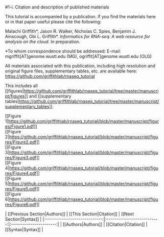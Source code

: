 #1-i. Citation and description of published materials

This tutorial is accompanied by a publication.  If you find the materials here or in that paper useful please cite the following:

Malachi Griffith\*, Jason R. Walker, Nicholas C. Spies, Benjamin J. Ainscough, Obi L. Griffith\*. *Informatics for RNA-seq: A web resource for analysis on the cloud*. In preparation.

\*To whom correspondence should be addressed: 
E-mail: mgriffit[AT]genome.wustl.edu (MG), ogriffit[AT]genome.wustl.edu (OLG)

All materials associated with this publication, including high resolution and original figure files, supplementary tables, etc. are available here: https://github.com/griffithlab/rnaseq_tutorial

This includes all [[figures|https://github.com/griffithlab/rnaseq_tutorial/tree/master/manuscript/figures]] and [[supplementary tables|https://github.com/griffithlab/rnaseq_tutorial/tree/master/manuscript/supplementary_tables]].

[[Figure 1|https://github.com/griffithlab/rnaseq_tutorial/blob/master/manuscript/figures/Figure1.pdf]]<br>
[[Figure 2|https://github.com/griffithlab/rnaseq_tutorial/blob/master/manuscript/figures/Figure2.pdf]]<br>
[[Figure 3|https://github.com/griffithlab/rnaseq_tutorial/blob/master/manuscript/figures/Figure3.pdf]]<br>
[[Figure 4|https://github.com/griffithlab/rnaseq_tutorial/blob/master/manuscript/figures/Figure4.pdf]]<br>
[[Figure 5|https://github.com/griffithlab/rnaseq_tutorial/blob/master/manuscript/figures/Figure5.pdf]]<br>
[[Figure 6|https://github.com/griffithlab/rnaseq_tutorial/blob/master/manuscript/figures/Figure6.pdf]]<br>


| [[Previous Section|Authors]]  | [[This Section|Citation]]   | [[Next Section|Syntax]] |
|:-----------------------------:|:---------------------------:|:-----------------------:|
| [[Authors|Authors]]           | [[Citation|Citation]]       | [[Syntax|Syntax]]       |
